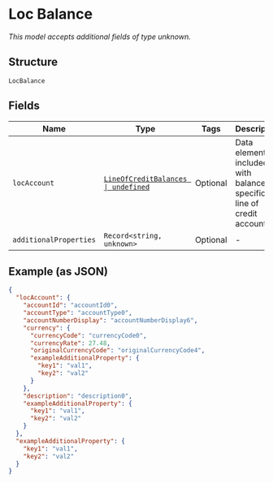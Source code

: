 
# Loc Balance

*This model accepts additional fields of type unknown.*

## Structure

`LocBalance`

## Fields

| Name | Type | Tags | Description |
|  --- | --- | --- | --- |
| `locAccount` | [`LineOfCreditBalances \| undefined`](../../doc/models/line-of-credit-balances.md) | Optional | Data elements included with balances specific to line of credit accounts |
| `additionalProperties` | `Record<string, unknown>` | Optional | - |

## Example (as JSON)

```json
{
  "locAccount": {
    "accountId": "accountId0",
    "accountType": "accountType0",
    "accountNumberDisplay": "accountNumberDisplay6",
    "currency": {
      "currencyCode": "currencyCode0",
      "currencyRate": 27.48,
      "originalCurrencyCode": "originalCurrencyCode4",
      "exampleAdditionalProperty": {
        "key1": "val1",
        "key2": "val2"
      }
    },
    "description": "description0",
    "exampleAdditionalProperty": {
      "key1": "val1",
      "key2": "val2"
    }
  },
  "exampleAdditionalProperty": {
    "key1": "val1",
    "key2": "val2"
  }
}
```

